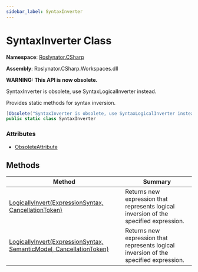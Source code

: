 ```yaml
---
sidebar_label: SyntaxInverter
---
```


# SyntaxInverter Class

**Namespace**: [Roslynator.CSharp](../index.md)

**Assembly**: Roslynator\.CSharp\.Workspaces\.dll

**WARNING: This API is now obsolete\.**

SyntaxInverter is obsolete, use SyntaxLogicalInverter instead\.

  
Provides static methods for syntax inversion\.

```csharp
[Obsolete("SyntaxInverter is obsolete, use SyntaxLogicalInverter instead.")]
public static class SyntaxInverter
```

### Attributes

* [ObsoleteAttribute](https://docs.microsoft.com/en-us/dotnet/api/system.obsoleteattribute)

## Methods

| Method | Summary |
| ------ | ------- |
| [LogicallyInvert(ExpressionSyntax, CancellationToken)](LogicallyInvert/index.md#Roslynator_CSharp_SyntaxInverter_LogicallyInvert_Microsoft_CodeAnalysis_CSharp_Syntax_ExpressionSyntax_System_Threading_CancellationToken_) | Returns new expression that represents logical inversion of the specified expression\. |
| [LogicallyInvert(ExpressionSyntax, SemanticModel, CancellationToken)](LogicallyInvert/index.md#Roslynator_CSharp_SyntaxInverter_LogicallyInvert_Microsoft_CodeAnalysis_CSharp_Syntax_ExpressionSyntax_Microsoft_CodeAnalysis_SemanticModel_System_Threading_CancellationToken_) | Returns new expression that represents logical inversion of the specified expression\. |

